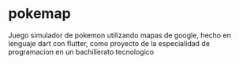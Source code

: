 # pokemap
Juego simulador de pokemon utilizando mapas de google, hecho en lenguaje dart con flutter, como proyecto de la especialidad de programacion en un bachillerato tecnologico

